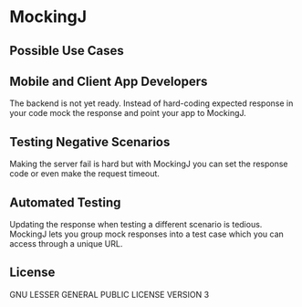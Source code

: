 # MockingJ

## Possible Use Cases

Mobile and Client App Developers
--------------------------------
The backend is not yet ready. Instead of hard-coding expected response in your code mock the response and point your app to MockingJ.

Testing Negative Scenarios
--------------------------
Making the server fail is hard but with MockingJ you can set the response code or even make the request timeout.

Automated Testing
-----------------
Updating the response when testing a different scenario is tedious. MockingJ lets you group mock responses into a test case which you can access through a unique URL.

License
--------
GNU LESSER GENERAL PUBLIC LICENSE VERSION 3